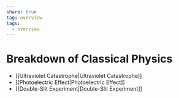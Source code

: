 ```yaml
---
share: true
tag: overview
tags:
  - overview
---
```



# Breakdown of Classical Physics

- [[Ultraviolet Catastrophe|Ultraviolet Catastrophe]]
- [[Photoelectric Effect|Photoelectric Effect]]
- [[Double-Slit Experiment|Double-Slit Experiment]]
